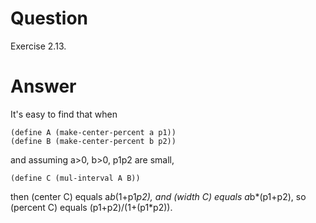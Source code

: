 # Question
Exercise 2.13.

# Answer
It's easy to find that when
```
(define A (make-center-percent a p1))
(define B (make-center-percent b p2))
```
and assuming a>0, b>0, p1p2 are small,

```
(define C (mul-interval A B))
```
then (center C) equals a*b*(1+p1*p2), and (width C) equals a*b*(p1+p2), so (percent C) equals (p1+p2)/(1+(p1*p2)).
